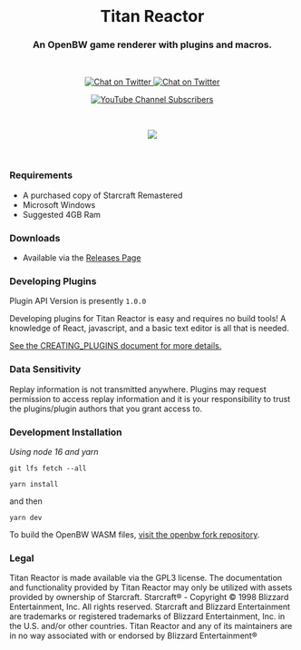<br />

<h1 align="center">Titan Reactor</h1>
<h3 align="center">An OpenBW game renderer with plugins and macros.</h3>

<br>

<p align="center">
  <a href="https://twitter.com/imbateam" target="_blank">
    <img src="https://img.shields.io/twitter/follow/imbateam?label=%40imbateam&style=flat&colorA=000000&colorB=B7121F&logo=twitter&logoColor=B7121F" alt="Chat on Twitter">
  </a>
  <a href="https://discord.gg/ZZjjNvJ" target="_blank">
    <img src="https://img.shields.io/discord/835029442987950091?style=flat&colorA=B7121F&colorB=000000&label=discord&logo=discord&logoColor=FFFFFF" alt="Chat on Twitter">
  </a>
</p>
<p align="center">
<a href="http://youtube.imbateam.gg" target="_blank">
<img alt="YouTube Channel Subscribers" src="https://img.shields.io/youtube/channel/subscribers/UCj7TSQvBRYebRDIL0FW1MBQ?style=plastic" />
</a>
</p>
<br />

<p align="center">
  <img src="https://user-images.githubusercontent.com/586716/153120765-4fa4faf4-0e46-42b9-ba08-10ab5ace2f20.gif" />
</p>



<br/>

### Requirements
- A purchased copy of Starcraft Remastered
- Microsoft Windows
- Suggested 4GB Ram

### Downloads
- Available via the [Releases Page](https://github.com/imbateam-gg/titan-reactor/releases)

### Developing Plugins

Plugin API Version is presently `1.0.0`

Developing plugins for Titan Reactor is easy and requires no build tools! A knowledge of React, javascript, and a basic text editor is all that is needed.

[See the CREATING_PLUGINS document for more details.](https://github.com/imbateam-gg/titan-reactor/blob/dev/CREATING_PLUGINS.md)



### Data Sensitivity

Replay information is not transmitted anywhere. Plugins may request permission to access replay information and it is your responsibility to trust the plugins/plugin authors that you grant access to.

### Development Installation

*Using node 16 and yarn*

`git lfs fetch --all`

`yarn install`

and then

`yarn dev`

To build the OpenBW WASM files, [visit the openbw fork repository](https://github.com/imbateam-gg/openbw).

### Legal

Titan Reactor is made available via the GPL3 license. The documentation and functionality provided by Titan Reactor may only be utilized with assets provided by ownership of Starcraft. Starcraft® - Copyright © 1998 Blizzard Entertainment, Inc. All rights reserved. Starcraft and Blizzard Entertainment are trademarks or registered trademarks of Blizzard Entertainment, Inc. in the U.S. and/or other countries. Titan Reactor and any of its maintainers are in no way associated with or endorsed by Blizzard Entertainment®
